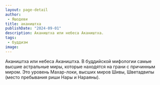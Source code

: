 ```yaml
---
layout: page-detail
author:
 - Яшодеви
title: акаништха
publishDate: "2024-09-01"
description: Акаништха или небеса Акаништха.
tags:
 - буддизм
image: 
---
```


Акаништха или небеса Акаништха.
В буддийской мифологии самые высшие астральные миры, которые находятся на грани с причинным миром. Это уровень Махар-локи, высших миров Шивы, Шветадвипы (место пребывания риши Нары и Нараяны).

